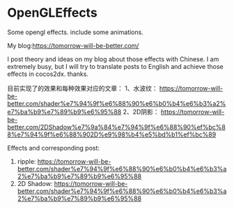 # OpenGLEffects
Some opengl effects. include some animations.

My blog:https://tomorrow-will-be-better.com/

I post theory and ideas on my blog about those effects with Chinese. I am extremely busy, but I will try to translate posts to English and achieve those effects in cocos2dx. thanks.

目前实现了的效果和每种效果对应的文章：
1、水波纹：
https://tomorrow-will-be-better.com/shader%e7%94%9f%e6%88%90%e6%b0%b4%e6%b3%a2%e7%ba%b9%e7%89%b9%e6%95%88
2、2D阴影：
https://tomorrow-will-be-better.com/2DShadow%e7%9a%84%e7%94%9f%e6%88%90%ef%bc%88%e7%94%9f%e6%88%902D%e9%98%b4%e5%bd%b1%ef%bc%89

Effects and corresponding post:
1. ripple:
https://tomorrow-will-be-better.com/shader%e7%94%9f%e6%88%90%e6%b0%b4%e6%b3%a2%e7%ba%b9%e7%89%b9%e6%95%88
2. 2D Shadow:
https://tomorrow-will-be-better.com/shader%e7%94%9f%e6%88%90%e6%b0%b4%e6%b3%a2%e7%ba%b9%e7%89%b9%e6%95%88
